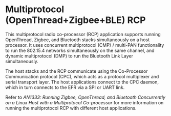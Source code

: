 # Multiprotocol (OpenThread+Zigbee+BLE) RCP

This multiprotocol radio co-processor (RCP) application supports running OpenThread, Zigbee, and Bluetooth stacks simultaneously on a host processor. It uses concurrent multiprotocol (CMP) / multi-PAN functionality to run the 802.15.4 networks simultaneously on the same channel, and dynamic multiprotocol (DMP) to run the Bluetooth Link Layer simultaneously.

The host stacks and the RCP communicate using the Co-Processor Communication protocol (CPC), which acts as a protocol multiplexer and serial transport layer. The host applications connect to the CPC daemon, which in turn connects to the EFR via a SPI or UART link.

Refer to *AN1333: Running Zigbee, OpenThread, and Bluetooth Concurrently on a Linux Host with a Multiprotocol Co-processor* for more information on running the multiprotocol RCP with different host applications.

